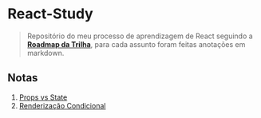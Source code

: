 # React-Study

> Repositório do meu processo de aprendizagem de React seguindo a [**Roadmap da Trilha**](https://trilha.info/roadmap/react), para cada assunto foram feitas anotações em markdown.

## Notas

1. [Props vs State](https://github.com/oisol/react-study/blob/main/notes/1.%20React%20-%20Props%20vs%20State.md)
2. [Renderização Condicional](https://github.com/oisol/react-study/blob/main/notes/2.%20React%20-%20Renderização%20Condicional.md)
